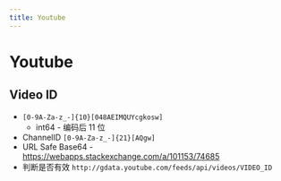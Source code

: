 ```yaml
---
title: Youtube
---
```


# Youtube

## Video ID
- `[0-9A-Za-z_-]{10}[048AEIMQUYcgkosw]`
  - int64 - 编码后 11 位
- ChannelID `[0-9A-Za-z_-]{21}[AQgw]`
- URL Safe Base64 - https://webapps.stackexchange.com/a/101153/74685
- 判断是否有效 `http://gdata.youtube.com/feeds/api/videos/VIDEO_ID`

